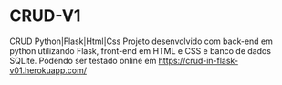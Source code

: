 # CRUD-V1
CRUD Python|Flask|Html|Css
Projeto desenvolvido com back-end em python utilizando Flask, front-end em HTML e CSS e banco de dados SQLite.
Podendo ser testado online em https://crud-in-flask-v01.herokuapp.com/
